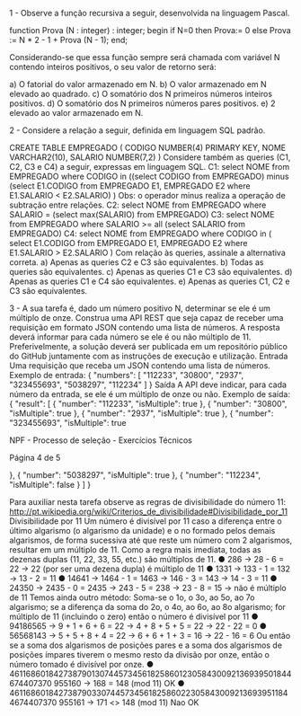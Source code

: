 1 - Observe a função recursiva a seguir, desenvolvida na linguagem Pascal.

function Prova (N : integer) : integer;
begin
    if N=0 then 
        Prova:= 0
    else 
        Prova := N * 2 - 1 + Prova (N - 1);
end;

Considerando-se que essa função sempre será chamada com variável N contendo inteiros positivos, o seu valor de retorno será:

a) O fatorial do valor armazenado em N.
b) O valor armazenado em N elevado ao quadrado.
c) O somatório dos N primeiros números inteiros positivos.
d) O somatório dos N primeiros números pares positivos.
e) 2 elevado ao valor armazenado em N.



2 - Considere a relação a seguir, definida em linguagem SQL padrão.

CREATE TABLE EMPREGADO
(
CODIGO NUMBER(4) PRIMARY KEY,
NOME VARCHAR2(10),
SALARIO NUMBER(7,2)
)
Considere também as queries (C1, C2, C3 e C4) a seguir, expressas em linguagem SQL.
C1:
select NOME from EMPREGADO
where CODIGO in ((select CODIGO from EMPREGADO)
minus
(select E1.CODIGO from EMPREGADO E1, EMPREGADO E2
where E1.SALARIO < E2.SALARIO)
)
Obs: o operador minus realiza a operação de subtração entre relações.
C2:
select NOME from EMPREGADO
where SALARIO = (select max(SALARIO) from EMPREGADO)
C3:
select NOME from EMPREGADO
where SALARIO >= all (select SALARIO from EMPREGADO)
C4:
select NOME from EMPREGADO
where CODIGO in ( select E1.CODIGO from EMPREGADO E1, EMPREGADO E2
where E1.SALARIO > E2.SALARIO
)
Com relação às queries, assinale a alternativa correta.
a) Apenas as queries C2 e C3 são equivalentes.
b) Todas as queries são equivalentes.
c) Apenas as queries C1 e C3 são equivalentes.
d) Apenas as queries C1 e C4 são equivalentes.
e) Apenas as queries C1, C2 e C3 são equivalentes.





3 - A sua tarefa é, dado um número positivo N, determinar se
ele é um múltiplo de onze.
Construa uma API REST que seja capaz de receber uma requisição em formato JSON contendo uma lista de
números. A resposta deverá informar para cada número se ele é ou não múltiplo de 11. Preferivelmente, a
solução deverá ser publicada em um repositório público do GitHub juntamente com as instruções de execução e
utilização.
Entrada
Uma requisição que receba um JSON contendo uma lista de números. Exemplo de entrada:
{
"numbers": [
"112233",
"30800",
"2937",
"323455693",
"5038297",
"112234"
]
}
Saída
A API deve indicar, para cada número da entrada, se ele é um múltiplo de onze ou não. Exemplo de saída:
{
"result": [
{
"number": "112233",
"isMultiple": true
},
{
"number": "30800",
"isMultiple": true
},
{
"number": "2937",
"isMultiple": true
},
{
"number": "323455693",
"isMultiple": true

NPF - Processo de seleção - Exercícios Técnicos

Página 4 de 5

},
{
"number": "5038297",
"isMultiple": true
},
{
"number": "112234",
"isMultiple": false
}
]
}

Para auxiliar nesta tarefa observe as regras de divisibilidade do número 11:
http://pt.wikipedia.org/wiki/Criterios_de_divisibilidade#Divisibilidade_por_11
Divisibilidade por 11
Um número é divisível por 11 caso a diferença entre o último algarismo (o algarismo da unidade) e o no formado
pelos demais algarismos, de forma sucessiva até que reste um número com 2 algarismos, resultar em um
múltiplo de 11. Como a regra mais imediata, todas as dezenas duplas (11, 22, 33, 55, etc.) são múltiplos de 11.
● 286 → 28 - 6 = 22 → 22 (por ser uma dezena dupla) é múltiplo de 11
● 1331 → 133 - 1 = 132 → 13 - 2 = 11
● 14641 → 1464 - 1 = 1463 → 146 - 3 = 143 → 14 - 3 = 11
● 24350 → 2435 - 0 = 2435 → 243 - 5 = 238 → 23 - 8 = 15 → não é múltiplo de 11
Temos ainda outro método: Soma-se o 1o, o 3o, ao 5o, ao 7o algarismo; se a diferença da soma do
2o, o 4o, ao 6o, ao 8o algarismo; for múltiplo de 11 (incluindo o zero) então o número é divisível por
11
● 94186565 → 9 + 1 + 6 + 6 = 22 → 4 + 8 + 5 + 5 = 22 → 22 - 22 = 0
● 56568143 → 5 + 5 + 8 + 4 = 22 → 6 + 6 + 1 + 3 = 16 → 22 - 16 = 6
Ou então se a soma dos algarismos de posições pares e a soma dos algarismos de posições ímpares tiverem o
mesmo resto da divisão por onze, então o número tomado é divisível por onze.
● 4611686018427387901307445734561825860123058430092136939501844674407370
955160 → 168 = 148 (mod 11) OK
● 4611686018427387903307445734561825860223058430092136939511844674407370
955161 → 171 <> 148 (mod 11) Nao OK